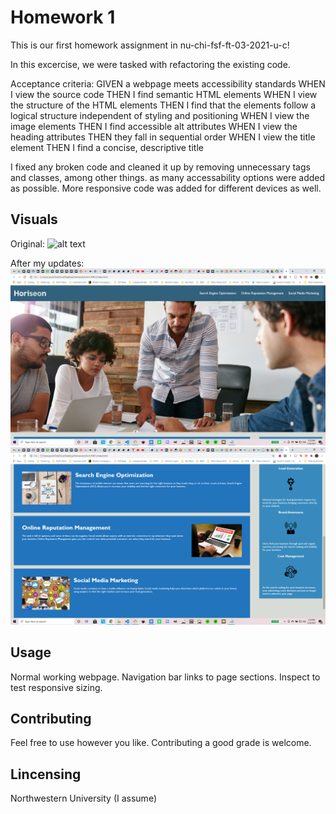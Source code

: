 # Homework 1
This is our first homework assignment in nu-chi-fsf-ft-03-2021-u-c! 

In this excercise, we were tasked with refactoring the existing code. 

Acceptance criteria:
GIVEN a webpage meets accessibility standards
WHEN I view the source code
THEN I find semantic HTML elements
WHEN I view the structure of the HTML elements
THEN I find that the elements follow a logical structure independent of styling and positioning
WHEN I view the image elements
THEN I find accessible alt attributes
WHEN I view the heading attributes
THEN they fall in sequential order
WHEN I view the title element
THEN I find a concise, descriptive title

I fixed any broken code and cleaned it up by removing unnecessary tags and classes, among other things. as many accessability options were added as possible. More responsive code was added for different devices as well.

## Visuals
Original:
![alt text](https://github.com/JusticeGTR/HW1/blob/main/assets/images/01-html-css-git-homework-demo.pngraw=true)

After my updates:
![alt text](https://github.com/JusticeGTR/HW1/blob/main/assets/images/Screenshot%20(50).png?raw=true)
![alt text](https://github.com/JusticeGTR/HW1/blob/main/assets/images/Screenshot%20(51).png?raw=true)

## Usage

Normal working webpage.
Navigation bar links to page sections.
Inspect to test responsive sizing.

## Contributing

Feel free to use however you like. Contributing a good grade is welcome.

## Lincensing

Northwestern University (I assume)












